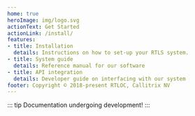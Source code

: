 ```yaml
---
home: true
heroImage: img/logo.svg
actionText: Get Started
actionLink: /install/
features:
- title: Installation
  details: Instructions on how to set-up your RTLS system.
- title: System guide
  details: Reference manual for our software
- title: API integration
  details: Developer guide on interfacing with our system
footer: Copyright © 2018-present RTLOC, Callitrix NV
---
```

::: tip
Documentation undergoing development!
:::